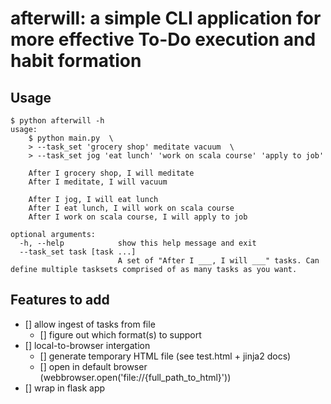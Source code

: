 # afterwill: a simple CLI application for more effective To-Do execution and habit formation

## Usage
```
$ python afterwill -h
usage:
    $ python main.py  \
    > --task_set 'grocery shop' meditate vacuum  \
    > --task_set jog 'eat lunch' 'work on scala course' 'apply to job'

    After I grocery shop, I will meditate
    After I meditate, I will vacuum

    After I jog, I will eat lunch
    After I eat lunch, I will work on scala course
    After I work on scala course, I will apply to job

optional arguments:
  -h, --help            show this help message and exit
  --task_set task [task ...]
                        A set of "After I ___, I will ___" tasks. Can define multiple tasksets comprised of as many tasks as you want.
```

## Features to add
- [] allow ingest of tasks from file
    - [] figure out which format(s) to support
- [] local-to-browser intergation
  - [] generate temporary HTML file (see test.html + jinja2 docs)
  - [] open in default browser (webbrowser.open('file://{full_path_to_html}'))
- [] wrap in flask app
